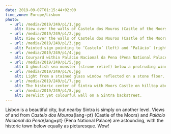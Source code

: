 ```yaml
---
date: 2019-09-07T01:15:44+02:00
time_zone: Europe/Lisbon
photo:
  - url: /media/2019/249/p1/1.jpg
    alt: View over the walls of Castelo dos Mouros (Castle of the Moors).
  - url: /media/2019/249/p1/2.jpg
    alt: View over the walls of Castelo dos Mouros (Castle of the Moors).
  - url: /media/2019/249/p1/3.jpg
    alt: Painted sign pointing to ‘Castelo’ (left) and ‘Palácio’ (right).
  - url: /media/2019/249/p1/4.jpg
    alt: Couryard within Palácio Nacional da Pena (Pena National Palace)
  - url: /media/2019/249/p1/5.jpg
    alt: A ghoulish sea monster (strone relief) below a protruding window.
  - url: /media/2019/249/p1/6.jpg
    alt: Light from a stained glass window reflected on a stone floor.
  - url: /media/2019/249/p1/7.jpg
    alt: The historic center of Sintra with Moors Castle on hilltop above.
  - url: /media/2019/249/p1/8.jpg
    alt: Derelict yet colourful wall on a Sintra backstreet.
---
```


Lisbon is a beautiful city, but nearby Sintra is simply on another level. Views of and from _Castelo dos Mouros_{lang=pt} (Castle of the Moors) and _Palácio Nacional da Pena_{lang=pt} (Pena National Palace) are astounding, with the historic town below equally as picturesque. Wow!
